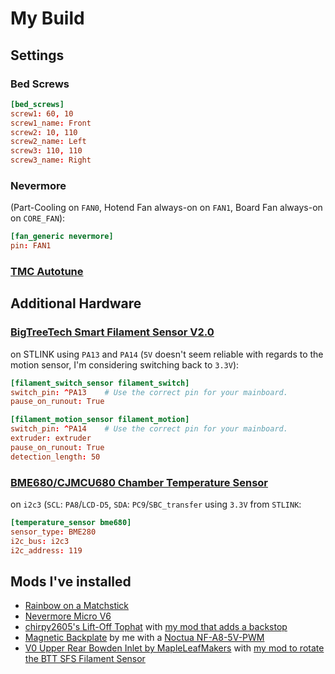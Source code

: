 # My Build

## Settings

### Bed Screws

```toml
[bed_screws]
screw1: 60, 10
screw1_name: Front
screw2: 10, 110
screw2_name: Left
screw3: 110, 110
screw3_name: Right
```

### Nevermore

(Part-Cooling on `FAN0`, Hotend Fan always-on on `FAN1`, Board Fan always-on on `CORE_FAN`):

```toml
[fan_generic nevermore]
pin: FAN1
```

### [TMC Autotune](./motors.md#tmc-autotune)

## Additional Hardware

### [BigTreeTech Smart Filament Sensor V2.0](https://biqu.equipment/products/btt-sfs-v2-0-smart-filament-sensor)

on STLINK using `PA13` and `PA14` (`5V` doesn't seem reliable with regards to the motion sensor, I'm considering switching back to `3.3V`):

```toml
[filament_switch_sensor filament_switch]
switch_pin: ^PA13    # Use the correct pin for your mainboard.
pause_on_runout: True

[filament_motion_sensor filament_motion]
switch_pin: ^PA14    # Use the correct pin for your mainboard.
extruder: extruder
pause_on_runout: True
detection_length: 50
```

### [BME680/CJMCU680 Chamber Temperature Sensor](https://aliexpress.com/item/1005005970382773.html)

on `i2c3` (`SCL`: `PA8`/`LCD-D5`, `SDA`: `PC9`/`SBC_transfer` using `3.3V` from `STLINK`:

```toml
[temperature_sensor bme680]
sensor_type: BME280
i2c_bus: i2c3
i2c_address: 119
```

## Mods I've installed

- [Rainbow on a Matchstick](https://github.com/VoronDesign/Voron-Hardware/tree/master/Daylight/Rainbow_on_a_matchstick)
- [Nevermore Micro V6](https://github.com/nevermore3d/Nevermore_Micro/tree/master/V6)
- [chirpy2605's Lift-Off Tophat](https://github.com/chirpy2605/voron/tree/main/V0/Lift-Off_Tophat_Hinges) with [my mod that adds a backstop](https://www.printables.com/model/659597-chirpys-v02-lift-off-tophat-hinges-with-backstop)
- [Magnetic Backplate](https://www.printables.com/model/659559-magnetic-backplate-for-voron-v02) by me with a [Noctua NF-A8-5V-PWM](https://noctua.at/en/products/fan/nf-a8-5v-pwm)
- [V0 Upper Rear Bowden Inlet by MapleLeafMakers](https://github.com/MapleLeafMakers/V0_Upper_Rear_Bowden_Inlet/tree/main) with [my mod to rotate the BTT SFS Filament Sensor](https://github.com/MapleLeafMakers/V0_Upper_Rear_Bowden_Inlet/pull/1)
